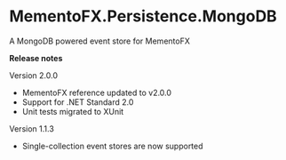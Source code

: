 # MementoFX.Persistence.MongoDB
A MongoDB powered event store for MementoFX

**Release notes**  

Version 2.0.0
- MementoFX reference updated to v2.0.0
- Support for .NET Standard 2.0
- Unit tests migrated to XUnit
 
Version 1.1.3
- Single-collection event stores are now supported
